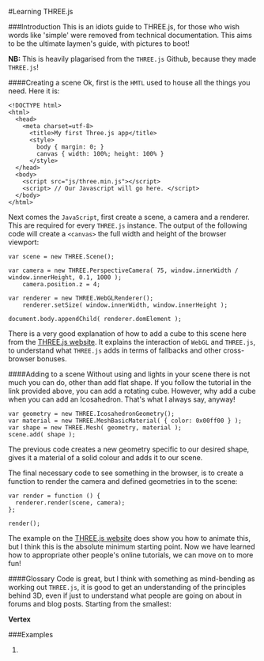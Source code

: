 #Learning THREE.js


###Introduction
This is an idiots guide to THREE.js, for those who wish words like 'simple' were removed from technical documentation. This aims to be the ultimate laymen's guide, with pictures to boot!

**NB:** This is heavily plagarised from the `THREE.js` Github, because they made `THREE.js`!


####Creating a scene 
Ok, first is the `HMTL` used to house all the things you need. Here it is:

```
<!DOCTYPE html>
<html>
  <head>
    <meta charset=utf-8>
      <title>My first Three.js app</title>
      <style>
        body { margin: 0; }
        canvas { width: 100%; height: 100% }
      </style>
  </head>
  <body>
    <script src="js/three.min.js"></script>
    <script> // Our Javascript will go here. </script>
  </body>
</html>
```

Next comes the `JavaScript`, first create a scene, a camera and a renderer. This are required for every `THREE.js` instance. The output of the following code will create a `<canvas>` the full width and height of the browser viewport:

```
var scene = new THREE.Scene();

var camera = new THREE.PerspectiveCamera( 75, window.innerWidth / window.innerHeight, 0.1, 1000 );
	camera.position.z = 4;

var renderer = new THREE.WebGLRenderer();
	renderer.setSize( window.innerWidth, window.innerHeight );

document.body.appendChild( renderer.domElement );
```

There is a very good explanation of how to add a cube to this scene here from the [THREE.js website](http://threejs.org/docs/index.html#Manual/Introduction/Creating_a_scene). It explains the interaction of `WebGL` and `THREE.js`, to understand what `THREE.js` adds in terms of fallbacks and other cross-browser bonuses.


####Adding to a scene
Without using and lights in your scene there is not much you can do, other than add flat shape. If you follow the tutorial in the link provided above, you can add a rotating cube. However, why add a cube when you can add an Icosahedron. That's what I always say, anyway!

```
var geometry = new THREE.IcosahedronGeometry();
var material = new THREE.MeshBasicMaterial( { color: 0x00ff00 } );
var shape = new THREE.Mesh( geometry, material );
scene.add( shape );
```

The previous code creates a new geometry specific to our desired shape, gives it a material of a solid colour and adds it to our scene.

The final necessary code to see something in the browser, is to create a function to render the camera and defined geometries in to the scene:

```
var render = function () {
  renderer.render(scene, camera);
};

render();
```

The example on the [THREE.js website](http://threejs.org/docs/index.html#Manual/Introduction/Creating_a_scene) does show you how to animate this, but I think this is the absolute minimum starting point. Now we have learned how to appropriate other people's online tutorials, we can move on to more fun!


####Glossary
Code is great, but I think with something as mind-bending as working out `THREE.js`, it is good to get an understanding of the principles behind 3D, even if just to understand what people are going on about in forums and blog posts. Starting from the smallest:

**Vertex**


###Examples

1. 